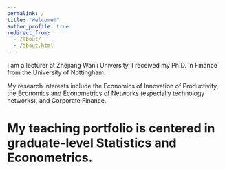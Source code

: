 ```yaml
---
permalink: /
title: "Welcome!"
author_profile: true
redirect_from: 
  - /about/
  - /about.html
---
```


I am a lecturer at Zhejiang Wanli University. I received my Ph.D. in Finance from the University of Nottingham.

My research interests include the Economics of Innovation of Productivity, the Economics and Econometrics of Networks (especially technology networks), and Corporate Finance. 
# My teaching portfolio is centered in graduate-level Statistics and Econometrics.





